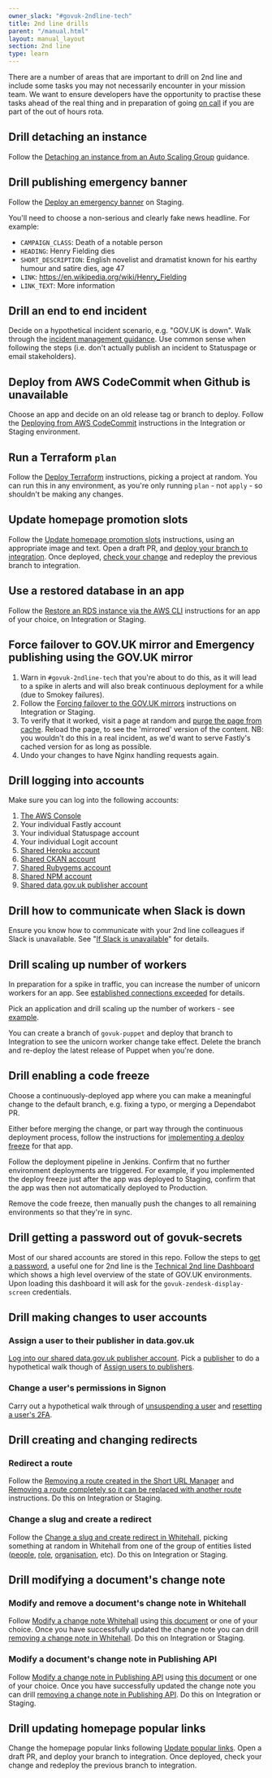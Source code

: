 ```yaml
---
owner_slack: "#govuk-2ndline-tech"
title: 2nd line drills
parent: "/manual.html"
layout: manual_layout
section: 2nd line
type: learn
---
```


There are a number of areas that are important to drill on 2nd line and include some tasks you may not necessarily encounter in your mission team. We want to ensure developers have the opportunity to practise these tasks ahead of the real thing and in preparation of going [on call](https://docs.publishing.service.gov.uk/manual/on-call.html) if you are part of the out of hours rota.

## Drill detaching an instance

Follow the [Detaching an instance from an Auto Scaling Group](/manual/common-aws-tasks-for-2nd-line-support.html#detaching-an-instance-from-an-auto-scaling-group) guidance.

## Drill publishing emergency banner

Follow the [Deploy an emergency banner](https://docs.publishing.service.gov.uk/manual/emergency-publishing.html) on Staging.

You'll need to choose a non-serious and clearly fake news headline. For example:

- `CAMPAIGN_CLASS`: Death of a notable person
- `HEADING`: Henry Fielding dies
- `SHORT_DESCRIPTION`: English novelist and dramatist known for his earthy humour and satire dies, age 47
- `LINK`: https://en.wikipedia.org/wiki/Henry_Fielding
- `LINK_TEXT`: More information

## Drill an end to end incident

Decide on a hypothetical incident scenario, e.g. "GOV.UK is down".
Walk through the [incident management guidance](/manual/incident-management-guidance.html).
Use common sense when following the steps (i.e. don't actually publish an incident to Statuspage or email stakeholders).

## Deploy from AWS CodeCommit when Github is unavailable

Choose an app and decide on an old release tag or branch to deploy.
Follow the [Deploying from AWS CodeCommit](/manual/github-unavailable.html#deploying-from-aws-codecommit) instructions in the Integration or Staging environment.

## Run a Terraform `plan`

Follow the [Deploy Terraform](/manual/deploying-terraform.html) instructions, picking a project at random.
You can run this in any environment, as you're only running `plan` - not `apply` - so shouldn't be making any changes.

## Update homepage promotion slots

Follow the [Update homepage promotion slots](/repos/frontend/update-homepage-promotion-slots.html) instructions, using an appropriate image and text.
Open a draft PR, and [deploy your branch to integration](https://deploy.integration.publishing.service.gov.uk/job/Deploy_App/).
Once deployed, [check your change](https://www-origin.integration.govuk.digital/) and redeploy the previous branch to integration.

## Use a restored database in an app

Follow the [Restore an RDS instance via the AWS CLI](/manual/howto-backup-and-restore-in-aws-rds.html#restore-an-rds-instance-via-the-aws-cli) instructions for an app of your choice, on Integration or Staging.

## Force failover to GOV.UK mirror and Emergency publishing using the GOV.UK mirror

1. Warn in `#govuk-2ndline-tech` that you're about to do this, as it will lead to a spike in alerts and will also break continuous deployment for a while (due to Smokey failures).
1. Follow the [Forcing failover to the GOV.UK mirrors](/manual/fall-back-to-mirror.html#forcing-failover-to-the-gov-uk-mirrors) instructions on Integration or Staging.
1. To verify that it worked, visit a page at random and [purge the page from cache](/manual/purge-cache.html). Reload the page, to see the 'mirrored' version of the content. NB: you wouldn't do this in a real incident, as we'd want to serve Fastly's cached version for as long as possible.
1. Undo your changes to have Nginx handling requests again.

## Drill logging into accounts

Make sure you can log into the following accounts:

1. [The AWS Console](/manual/common-aws-tasks-for-2nd-line-support.html#logging-into-aws)
1. Your individual Fastly account
1. Your individual Statuspage account
1. Your individual Logit account
1. [Shared Heroku account](/manual/heroku.html)
1. [Shared CKAN account](/manual/data-gov-uk-2nd-line.html)
1. [Shared Rubygems account](/manual/publishing-a-ruby-gem.html)
1. [Shared NPM account](https://github.com/alphagov/govuk-secrets/tree/main/pass/2ndline/npm)
1. [Shared data.gov.uk publisher account](/manual/data-gov-uk-2nd-line.html#logging-into-the-publisher)

## Drill how to communicate when Slack is down

Ensure you know how to communicate with your 2nd line colleagues if Slack is unavailable.
See "[If Slack is unavailable](https://docs.google.com/document/d/144y8c2Ly-kG3JQkRitpBSIN3DrxLnPSmLDezEZRMGi4/edit#heading=h.15tbsnb0xhwp)" for details.

## Drill scaling up number of workers

In preparation for a spike in traffic, you can increase the number of unicorn workers for an app.
See [established connections exceeded](/manual/alerts/established-connections-exceed.html) for details.

Pick an application and drill scaling up the number of workers - see [example](https://github.com/alphagov/govuk-puppet/pull/11194).

You can create a branch of `govuk-puppet` and deploy that branch to Integration to see the unicorn worker change take effect. Delete the branch and re-deploy the latest release of Puppet when you're done.

## Drill enabling a code freeze

Choose a continuously-deployed app where you can make a meaningful change to the default branch, e.g. fixing a typo, or merging a Dependabot PR.

Either before merging the change, or part way through the continuous deployment process, follow the instructions for [implementing a deploy freeze](/manual/development-pipeline.html#check-for-or-implement-a-deploy-freeze) for that app.

Follow the deployment pipeline in Jenkins. Confirm that no further environment deployments are triggered. For example, if you implemented the deploy freeze just after the app was deployed to Staging, confirm that the app was then not automatically deployed to Production.

Remove the code freeze, then manually push the changes to all remaining environments so that they're in sync.

## Drill getting a password out of govuk-secrets

Most of our shared accounts are stored in this repo. Follow the steps to [get a password](https://github.com/alphagov/govuk-secrets/tree/main/pass#get-a-password), a useful one for 2nd line is the [Technical 2nd line Dashboard](https://alphagov.github.io/frame-splits/index.html?title=2nd+Line+Dashboard&layout=2x1-responsive&url%5B%5D=https%3A%2F%2Fgovuk-secondline-blinken.herokuapp.com%2Fblinken.html&url%5B%5D=https%3A%2F%2Fgrafana.production.govuk.digital%2Fdashboard%2Ffile%2F2ndline_health.json&url%5B%5D=https%3A%2F%2Fgovuk-zendesk-display-screen.herokuapp.com&url%5B%5D=) which shows a high level overview of the state of GOV.UK environments.
Upon loading this dashboard it will ask for the `govuk-zendesk-display-screen` credentials.

## Drill making changes to user accounts

### Assign a user to their publisher in data.gov.uk

[Log into our shared data.gov.uk publisher account](/manual/data-gov-uk-2nd-line.html#logging-into-the-publisher). Pick a [publisher](https://ckan.publishing.service.gov.uk/organization) to do a hypothetical walk though of [Assign users to publishers](/manual/data-gov-uk-2nd-line.html#assign-users-to-publishers-setting-user-permissions).

### Change a user's permissions in Signon

Carry out a hypothetical walk through of [unsuspending a user](manual/manage-sign-on-accounts#unsuspending-a-user) and [resetting a user's 2FA](manual/manage-sign-on-accounts#resetting-a-users-2fa).

## Drill creating and changing redirects

### Redirect a route

Follow the [Removing a route created in the Short URL Manager](/manual/redirect-routes.html#removing-a-route-created-in-the-short-url-manager) and [Removing a route completely so it can be replaced with another route](/manual/redirect-routes.html#removing-a-route-completely-so-it-can-be-replaced-with-another-route) instructions.
Do this on Integration or Staging.

### Change a slug and create a redirect

Follow the [Change a slug and create redirect in Whitehall](/manual/howto-change-slug-and-create-redirect.html), picking something
at random in Whitehall from one of the group of entities listed ([people](https://whitehall-admin.publishing.service.gov.uk/government/admin/people), [role](https://whitehall-admin.publishing.service.gov.uk/government/admin/roles), [organisation](https://whitehall-admin.publishing.service.gov.uk/government/admin/organisations), etc).
Do this on Integration or Staging.

## Drill modifying a document's change note

### Modify and remove a document's change note in Whitehall

Follow [Modify a change note Whitehall](/manual/howto-modify-change-note.html#whitehall) using [this document](https://www.gov.uk/guidance/deer-keepers-tagging-deer-and-reporting-their-movements) or one of your choice.
Once you have successfully updated the change note you can drill [removing a change note in Whitehall](/manual/howto-remove-change-note.html#whitehall).
Do this on Integration or Staging.

### Modify a document's change note in Publishing API

Follow [Modify a change note in Publishing API](/manual/howto-modify-change-note.html#publishing-api) using [this document](https://www.gov.uk/guidance/deer-keepers-tagging-deer-and-reporting-their-movements) or one of your choice.
Once you have successfully updated the change note you can drill [removing a change note in Publishing API](/manual/howto-remove-change-note.html#other-apps).
Do this on Integration or Staging.

## Drill updating homepage popular links

Change the homepage popular links following [Update popular links](/manual/update_popular_links.html.md). Open a draft PR, and deploy your branch to integration. Once deployed, check your change and redeploy the previous branch to integration.
